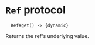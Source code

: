 `Ref` protocol
================


```
  Ref#get() -> {dynamic}
```

Returns the ref's underlying value.
